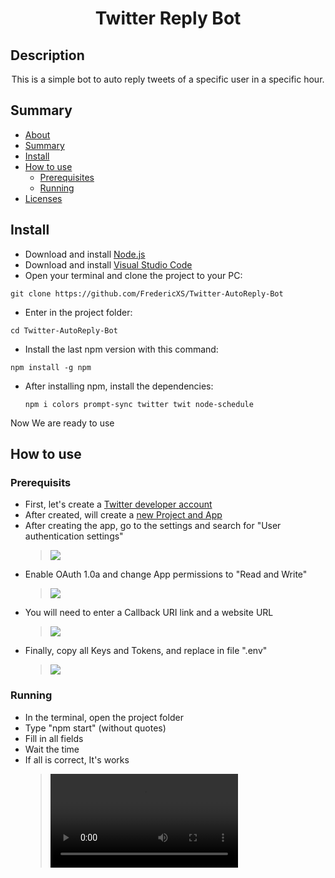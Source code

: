 <h1 align="center">Twitter Reply Bot</h1>

## Description
<p align="center">This is a simple bot to auto reply tweets of a specific user in a specific hour.</p>

## Summary
<!--ts-->
   * [About](#description)
   * [Summary](#summary)
   * [Install](#install)
   * [How to use](#how-to-use)
      * [Prerequisites](#prerequisits)
      * [Running](#running)
   * [Licenses](#licenses)
<!--te-->

## Install

* Download and install [Node.js](https://nodejs.org/en)
* Download and install [Visual Studio Code](https://code.visualstudio.com)
* Open your terminal and clone the project to your PC:
```
git clone https://github.com/FredericXS/Twitter-AutoReply-Bot
```
* Enter in the project folder:
```
cd Twitter-AutoReply-Bot
```
* Install the last npm version with this command:
```
npm install -g npm
```
* After installing npm, install the dependencies:

   ```
   npm i colors prompt-sync twitter twit node-schedule
   ```

Now We are ready to use

## How to use

### Prerequisits

* First, let's create a [Twitter developer account](https://developer.twitter.com/en)
* After created, will create a [new Project and App](https://developer.twitter.com/en/docs/tutorials/step-by-step-guide-to-making-your-first-request-to-the-twitter-api-v2)
* After creating the app, go to the settings and search for "User authentication settings"
  > <img src="https://imgur.com/1u24PXT.jpeg">
* Enable OAuth 1.0a and change App permissions to "Read and Write"
  > <img src="https://imgur.com/3NYhewc.jpeg">
* You will need to enter a Callback URI link and a website URL
  > <img src="https://imgur.com/hGLsKLX.jpeg">
* Finally, copy all Keys and Tokens, and replace in file ".env"
  > <img src="https://imgur.com/gKC8yPA.jpeg">

### Running

* In the terminal, open the project folder
* Type "npm start" (without quotes)
* Fill in all fields
* Wait the time
* If all is correct, It's works
  > <video src="https://imgur.com/a/TC8yVmB">
